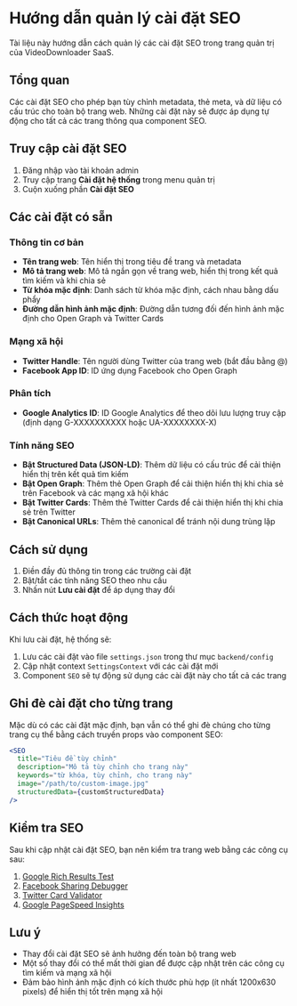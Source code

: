# Hướng dẫn quản lý cài đặt SEO

Tài liệu này hướng dẫn cách quản lý các cài đặt SEO trong trang quản trị của VideoDownloader SaaS.

## Tổng quan

Các cài đặt SEO cho phép bạn tùy chỉnh metadata, thẻ meta, và dữ liệu có cấu trúc cho toàn bộ trang web. Những cài đặt này sẽ được áp dụng tự động cho tất cả các trang thông qua component SEO.

## Truy cập cài đặt SEO

1. Đăng nhập vào tài khoản admin
2. Truy cập trang **Cài đặt hệ thống** trong menu quản trị
3. Cuộn xuống phần **Cài đặt SEO**

## Các cài đặt có sẵn

### Thông tin cơ bản

- **Tên trang web**: Tên hiển thị trong tiêu đề trang và metadata
- **Mô tả trang web**: Mô tả ngắn gọn về trang web, hiển thị trong kết quả tìm kiếm và khi chia sẻ
- **Từ khóa mặc định**: Danh sách từ khóa mặc định, cách nhau bằng dấu phẩy
- **Đường dẫn hình ảnh mặc định**: Đường dẫn tương đối đến hình ảnh mặc định cho Open Graph và Twitter Cards

### Mạng xã hội

- **Twitter Handle**: Tên người dùng Twitter của trang web (bắt đầu bằng @)
- **Facebook App ID**: ID ứng dụng Facebook cho Open Graph

### Phân tích

- **Google Analytics ID**: ID Google Analytics để theo dõi lưu lượng truy cập (định dạng G-XXXXXXXXXX hoặc UA-XXXXXXXX-X)

### Tính năng SEO

- **Bật Structured Data (JSON-LD)**: Thêm dữ liệu có cấu trúc để cải thiện hiển thị trên kết quả tìm kiếm
- **Bật Open Graph**: Thêm thẻ Open Graph để cải thiện hiển thị khi chia sẻ trên Facebook và các mạng xã hội khác
- **Bật Twitter Cards**: Thêm thẻ Twitter Cards để cải thiện hiển thị khi chia sẻ trên Twitter
- **Bật Canonical URLs**: Thêm thẻ canonical để tránh nội dung trùng lặp

## Cách sử dụng

1. Điền đầy đủ thông tin trong các trường cài đặt
2. Bật/tắt các tính năng SEO theo nhu cầu
3. Nhấn nút **Lưu cài đặt** để áp dụng thay đổi

## Cách thức hoạt động

Khi lưu cài đặt, hệ thống sẽ:

1. Lưu các cài đặt vào file `settings.json` trong thư mục `backend/config`
2. Cập nhật context `SettingsContext` với các cài đặt mới
3. Component `SEO` sẽ tự động sử dụng các cài đặt này cho tất cả các trang

## Ghi đè cài đặt cho từng trang

Mặc dù có các cài đặt mặc định, bạn vẫn có thể ghi đè chúng cho từng trang cụ thể bằng cách truyền props vào component SEO:

```jsx
<SEO 
  title="Tiêu đề tùy chỉnh"
  description="Mô tả tùy chỉnh cho trang này"
  keywords="từ khóa, tùy chỉnh, cho trang này"
  image="/path/to/custom-image.jpg"
  structuredData={customStructuredData}
/>
```

## Kiểm tra SEO

Sau khi cập nhật cài đặt SEO, bạn nên kiểm tra trang web bằng các công cụ sau:

1. [Google Rich Results Test](https://search.google.com/test/rich-results)
2. [Facebook Sharing Debugger](https://developers.facebook.com/tools/debug/)
3. [Twitter Card Validator](https://cards-dev.twitter.com/validator)
4. [Google PageSpeed Insights](https://pagespeed.web.dev/)

## Lưu ý

- Thay đổi cài đặt SEO sẽ ảnh hưởng đến toàn bộ trang web
- Một số thay đổi có thể mất thời gian để được cập nhật trên các công cụ tìm kiếm và mạng xã hội
- Đảm bảo hình ảnh mặc định có kích thước phù hợp (ít nhất 1200x630 pixels) để hiển thị tốt trên mạng xã hội